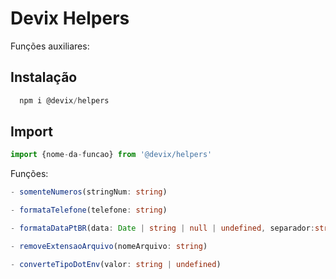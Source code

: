 # Devix Helpers

Funções auxiliares:

## Instalação

```js
  npm i @devix/helpers
```

## Import

```js
import {nome-da-funcao} from '@devix/helpers'
```

Funções:

```ts
- somenteNumeros(stringNum: string)

- formataTelefone(telefone: string)

- formataDataPtBR(data: Date | string | null | undefined, separador:string = '/',)

- removeExtensaoArquivo(nomeArquivo: string)

- converteTipoDotEnv(valor: string | undefined)
```
